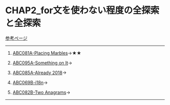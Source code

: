 # CHAP2_for文を使わない程度の全探索と全探索

[参考ページ](http://bit.ly/33qBzkr)

---
1. [ABC081A-Placing Marbles](https://atcoder.jp/contests/abc081/tasks/abc081_a)→★★

1. [ABC095A-Something on It](https://atcoder.jp/contests/abc095/tasks/abc095_a)→

1. [ABC085A-Already 2018](https://atcoder.jp/contests/abc085/tasks/abc085_a)→

1. [ABC069B-i18n](https://atcoder.jp/contests/abc069/tasks/abc069_b)→

1. [ABC082B-Two Anagrams](https://atcoder.jp/contests/abc082/tasks/abc082_b)→

---